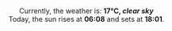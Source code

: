 <p  align="center"><br/>Currently, the weather is: <b> 17°C, <i>clear sky</i></b></br>Today, the sun rises at <b>06:08</b> and sets at <b>18:01</b>.</p>